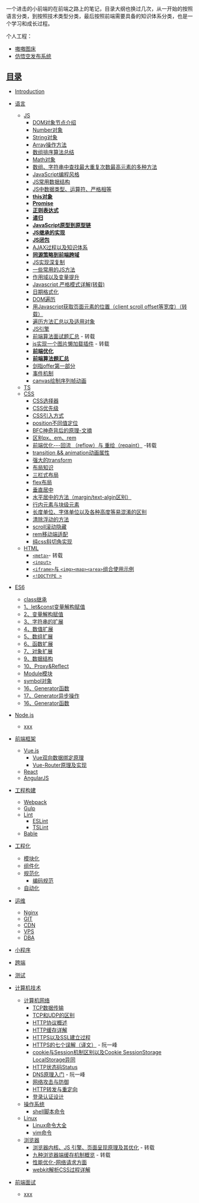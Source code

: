 一个进击的小前端的在前端之路上的笔记，目录大纲也换过几次，从一开始的按照语言分类，到按照技术类型分类，最后按照前端需要具备的知识体系分类，也是一个学习和成长过程。

个人工程：

- [嗷嗷图床](https://img.xiaao.xin)
- [仿悟空发布系统](https://wukong.xiaao.xin)

## [目录](README.md)
- [Introduction](README.md)
- <span id='language'>[语言]()</span>
  - [JS](/Language/JS/README.md)
    - [DOM对象节点介绍](/Language/JS/DOM对象节点介绍.md)
    - [Number对象](/Language/JS/Number对象.md)
    - [String对象](/Language/JS/String对象.md)
    - [Array操作方法](/Language/JS/Array操作方法.md)
    - [数组排序算法总结](/Language/JS/数组排序算法.md)
    <!-- - [Object对象](/Language/JS/Object对象.md) -->
    - [Math对象](/Language/JS/Math对象.md)
    - [数组、字符串中查找最大重复次数最高元素的多种方法](/Language/JS/数组、字符串中最大、重复元素查找.md)
    - [JavaScript编程风格](/Language/JS/Javascript编程风格.md)
    - [JS常用数据结构](/Language/JS/data-structure.md)
    - [JS中数据类型、运算符、严格相等](/Language/JS/运算符.md)
    - [**this对象**](/Language/JS/this对象.md)
    - [**Promise**](/Language/JS/Promise.md)
    - [**正则表达式**](/Language/JS/正则表达式.md)
    - [**递归**](/Language/JS/递归.md)
    - [**JavaScript原型到原型链**](/Language/JS/js从原型到原型链.md)
    - [**JS继承的实现**](/Language/JS/继承.md)
    - [**JS闭包**](/Language/JS/闭包.md)
    - [AJAX过程以及知识体系](/Language/JS/AJAX使用详细介绍.md)
    - [**同源策略到前端跨域**](/Language/JS/同源策略到前端跨域.md)
    - [JS实现深复制](/Language/JS/JS-deep-clone.md)
    - [一些常用的JS方法](/Language/JS/一些常用的JS方法.md)
    - [作用域以及变量提升](/Language/JS/作用域与变量提升.md)
    - [Javascript 严格模式详解(转载)](http://www.zyy1217.com/2017/04/20/Javascript%20%E4%B8%A5%E6%A0%BC%E6%A8%A1%E5%BC%8F%E8%AF%A6%E8%A7%A3/)
    - [日期格式化](/Language/JS/日期格式化.md)
    - [DOM遍历](/Language/JS/DOM遍历.md)
    - [用Javascript获取页面元素的位置（client scroll offset等宽度）（转载）](http://www.ruanyifeng.com/blog/2009/09/find_element_s_position_using_javascript.html)
    - [遍历方法汇总以及适用对象](/Language/JS/遍历.md)
    - [JS引擎](/Language/JS/JS引擎.md)
    - [前端算法面试题汇总](http://www.zyy1217.com/2017/04/26/%E5%89%8D%E7%AB%AF%E7%AE%97%E6%B3%95%E9%9D%A2%E8%AF%95%E9%A2%98%E6%B1%87%E6%80%BB/) - 转载
    - [js实现一个图片懒加载插件](http://www.zyy1217.com/2017/03/20/js%E5%AE%9E%E7%8E%B0%E4%B8%80%E4%B8%AA%E5%9B%BE%E7%89%87%E6%87%92%E5%8A%A0%E8%BD%BD%E6%8F%92%E4%BB%B6/) - 转载
    - [**前端优化**](/Language/JS/前端优化.md)
    - [**前端算法题汇总**](/Language/JS/前端算法题汇总.md)
    - [剑指offer第一部分](/Language/JS/剑指offer-1.md)
    - [事件机制](/Language/JS/事件机制.md)
    - [canvas绘制序列帧动画](/Language/JS/canvas绘制序列帧.md)
  - [TS](/Language/TS/README.md)  
  - [CSS](/Language/CSS/README.md)
    - [CSS选择器](/Language/CSS/图解CSS3/CSS3-selcetor/README.md)
    - [CSS优先级](/Language/CSS/CSS优先级和引入方式.md)
    - [CSS引入方式](/Language/CSS/CSS优先级和引入方式.md)
    - [position不同值定位](/Language/CSS/position.md)
    - [BFC神奇背后的原理-文摘](/Language/CSS/BFC神奇背后的原理-文摘.md)
    - [区别px、em、rem](https://segmentfault.com/a/1190000005936910)
    - [前端优化---回流 （reflow）与 重绘（repaint）](https://segmentfault.com/a/1190000002629708) -转载
    - [transition && animation动画属性](/Language/CSS/animation&transition.md)
    - [强大的transform](/Language/CSS/transform.md)
    - [布局知识](/Language/CSS/布局.md)
    - [三栏式布局](/Language/CSS/三栏式布局.md)
    - [flex布局](/Language/CSS/flex布局.md)
    - [垂直居中](/Language/CSS/垂直居中.md)
    - [水平居中的方法（margin/text-algin区别）](/Language/CSS/水平居中.md)
    - [行内元素与块级元素](/Language/CSS/CSS元素属性易混淆点.md)
    - [长度单位、字体单位以及各种高度等易混淆的区别](/Language/CSS/长度单位、字体单位、各种高度等易混淆属性.md)
    - [清除浮动的方法](/Language/CSS/清除浮动.md)
    - [scroll滚动隐藏](/Language/CSS/滚动隐藏.md)
    - [rem移动端适配](/Language/CSS/移动端适配.md)
    - [纯css斜切角实现](/Language/CSS/斜切角实现.md)
  - [HTML](/Language/HTML/README.md)
    - [`<meta>`](https://segmentfault.com/a/1190000004279791)- 转载
    - [`<input>`](/Language/HTML/input.md)
    - [`<iframe>`与 `<img><map><area>`组合使用示例](/Language/HTML/iframe与img、map、area标签配合使用.md)
    - [`<!DOCTYPE >`](/Language/HTML/doctype.md)
- <span id="es6">[ES6](/ES6/README.md)</span>
  - [class继承](/ES6/19、class继承.md)
  - [1、let&const变量解构赋值](/ES6/1、let&const变量解构赋值.md)
  - [2、变量解构赋值](/ES6/2、变量解构赋值.md)
  - [3、字符串的扩展](/ES6/3、字符串的扩展.md)
  - [4、数值扩展](/ES6/4、数值扩展.md)
  - [5、数组扩展](/ES6/5、数组扩展.md)
  - [6、函数扩展](/ES6/6、函数扩展.md)
  - [7、对象扩展](/ES6/7、对象扩展.md)
  - [9、数据结构](/ES6/9、数据结构.md)
  - [10、Proxy&Reflect](/ES6/12、Proxy%26Reflect.md)
  - [Module模块](/ES6/22、Module.md)
  - [symbol对象](/ES6/symbol.md)
  - [16、Generator函数](/ES6/16、Generator函数.md)
  - [17、Generator异步操作](/ES6/17、Generator异步操作.md)
  - [16、Generator函数](/ES6/18、async异步函数.md)
- <span id='nodejs'>[Node.js](/Node.js/README.md)</span>
  - [xxx]()
- <span id='frame'>[前端框架](/Frame/README.md)</span>
  - [Vue.js](Frame/Vue/README.md)
    - [Vue双向数据绑定原理](Frame/Vue/data-bind.md)
    - [Vue-Router原理及实现](Frame/Vue/vue-router.md)
  - [React](Frame/React/README.md)
  - [AngularJS](Frame/AngularJs/README.md)
- <span id='constructPrj'>[工程构建](/PrjConstruct/README.md)</span>
  - [Webpack](/PrjConstruct/Webpack/README.md)
  - [Gulp](/PrjConstruct/Gulp/README.md)
  - [Lint](/PrjConstruct/Lint/README.md)
    - [ESLint](/PrjConstruct/Lint/ESLint.md)
    - [TSLint](/PrjConstruct/Lint/TSLint.md)
  - [Bable](/PrjConstruct/Bable/README.md)
- <span id='Engineering'>[工程化](/Engineering/README.md)</span>
  - [模块化]()
  - [组件化]()
  - [规范化](/Engineering/Normalize/README.md)
    - [编码规范]()
  - [自动化]()
- <span id='opManage'>[运维](/OpManage/README.md)</span>
  - [Nginx](/OpManage/Nginx/README.md)
  - [GIT](/OpManage/GIT/README.md)
  - [CDN](/OpManage/CDN/README.md)
  - [VPS](/OpManage/VPS/README.md)
  - [DBA](/OpManage/DBA/README.md)
- <span id='applets'>[小程序](/Applets/README.md)</span>
- <span id='crossEnd'>[跨端](/CrossEnd/README.md)</span>
- <span id='test'>[测试](/Test/README.md)</span>
- <span id='computer'>[计算机技术](/Computer/README.md)</span>
  - [计算机网络](/Computer/Network/README.md)
    - [TCP数据传输](/Computer/Network/TCP数据传输.md)
    - [TCP和UDP的区别](/Computer/Network/TCP和UDP.md)
    - [HTTP协议概述](/Computer/Network/HTTP协议概述.md)
    - [HTTP缓存详解](/Computer/Network/HTTP缓存详解.md)
    - [HTTPS以及SSL建立过程](/Computer/Network/Computer/Network/HTTPS.md)
    - [HTTPS的七个误解（译文）](http://www.ruanyifeng.com/blog/2011/02/seven_myths_about_https.html) - 阮一峰
    - [cookie与Session机制区别以及Cookie SessionStorage LocalStorage异同](/Computer/Network/cookie与Session的区别.md)
    - [HTTP状态码Status](/Computer/Network/status状态码.md) 
    - [DNS原理入门](http://www.ruanyifeng.com/blog/2016/06/dns.html) - 阮一峰 
    - [网络攻击与防御](/Computer/Network/网络攻击与防御.md)
    - [HTTP转发与重定向](/Computer/Network/HTTP转发与重定向.md)
    - [登录认证设计](/Computer/Network/登录认证.md)
  - [操作系统](/Computer/OpSystem/README.md)
    - [shell脚本命令](/Computer/OpSystem/shell脚本命令.md)
  - [Linux](/Computer/Linux/README.md)
      - [Linux命令大全](/Computer/Linux/linux命令大全.md)
      - [vim命令](/Computer/Linux/vim命令.md)
  - [浏览器](/Computer/Browser/README.md)
    - [浏览器内核、JS 引擎、页面呈现原理及其优化](https://www.zybuluo.com/yangfch3/note/671516) - 转载
    - [九种浏览器端缓存机制概览](http://www.zyy1217.com/2017/05/13/%E6%B5%8F%E8%A7%88%E5%99%A8%E7%AB%AF%E7%BC%93%E5%AD%98%E6%9C%BA%E5%88%B6/) - 转载
    - [性能优化-网络请求方面](/Computer/Browser/如何对网站的文件和资源进行优化.md)
    - [webkit解析CSS过程详解](/Computer/Browser/webkit解析CSS.md)

- <span id='interview'>[前端面试](/Interview/README.md)</span>
  - [xxx]()

































